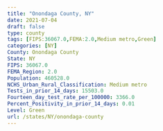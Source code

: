 ```yaml
---
title: "Onondaga County, NY"
date: 2021-07-04
draft: false
type: county
tags: [FIPS:36067.0,FEMA:2.0,Medium metro,Green]
categories: [NY]
County: Onondaga County
State: NY
FIPS: 36067.0
FEMA_Region: 2.0
Population: 460528.0
NCHS_Urban_Rural_Classification: Medium metro
Tests_in_prior_14_days: 15503.0
Fourteen_day_test_rate_per_100000: 3366.0
Percent_Positivity_in_prior_14_days: 0.01
Level: Green
url: /states/NY/onondaga-county
---
```



